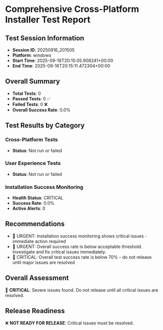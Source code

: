 # Comprehensive Cross-Platform Installer Test Report

## Test Session Information
- **Session ID**: 20250916_201505
- **Platform**: windows
- **Start Time**: 2025-09-16T20:15:05.908241+00:00
- **End Time**: 2025-09-16T20:15:11.472304+00:00

## Overall Summary
- **Total Tests**: 0
- **Passed Tests**: 0 ✅
- **Failed Tests**: 0 ❌
- **Overall Success Rate**: 0.0%

## Test Results by Category

### Cross-Platform Tests

- **Status**: Not run or failed

### User Experience Tests

- **Status**: Not run or failed

### Installation Success Monitoring

- **Health Status**: CRITICAL
- **Success Rate**: 0.0%
- **Active Alerts**: 0

## Recommendations

- 🚨 URGENT: Installation success monitoring shows critical issues - immediate action required
- 🚨 URGENT: Overall success rate is below acceptable threshold. Investigate and fix critical issues immediately.
- 🚨 CRITICAL: Overall test success rate is below 70% - do not release until major issues are resolved

## Overall Assessment

🚨 **CRITICAL**: Severe issues found. Do not release until all critical issues are resolved.

## Release Readiness

❌ **NOT READY FOR RELEASE**: Critical issues must be resolved.
